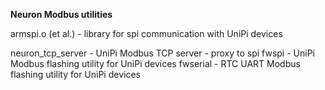 **Neuron Modbus utilities**

armspi.o (et al.) 	- library for spi communication with UniPi devices

neuron_tcp_server 	- UniPi Modbus TCP server - proxy to spi
fwspi				- UniPi Modbus flashing utility for UniPi devices
fwserial			- RTC UART Modbus flashing utility for UniPi devices
